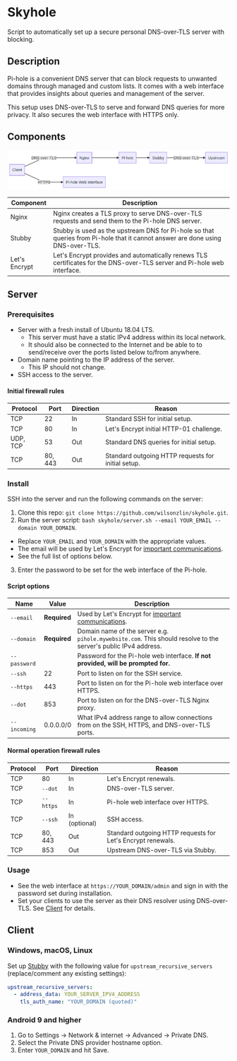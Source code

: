 # Skyhole

Script to automatically set up a secure personal DNS-over-TLS server with blocking.

## Description

Pi-hole is a convenient DNS server that can block requests to unwanted domains through managed and custom lists. It comes with a web interface that provides insights about queries and management of the server.

This setup uses DNS-over-TLS to serve and forward DNS queries for more privacy. It also secures the web interface with HTTPS only.

## Components

![Diagram of the components](./system.png)

|Component|Description|
|---|---|
|Nginx|Nginx creates a TLS proxy to serve DNS-over-TLS requests and send them to the Pi-hole DNS server.|
|Stubby|Stubby is used as the upstream DNS for Pi-hole so that queries from Pi-hole that it cannot answer are done using DNS-over-TLS.|
|Let's Encrypt|Let's Encrypt provides and automatically renews TLS certificates for the DNS-over-TLS server and Pi-hole web interface.|

## Server

### Prerequisites

- Server with a fresh install of Ubuntu 18.04 LTS.
  - This server must have a static IPv4 address within its local network.
  - It should also be connected to the Internet and be able to to send/receive over the ports listed below to/from anywhere.
- Domain name pointing to the IP address of the server.
  - This IP should not change.
- SSH access to the server.

#### Initial firewall rules

|Protocol|Port|Direction|Reason|
|---|---|---|---|
|TCP|22|In|Standard SSH for initial setup.|
|TCP|80|In|Let's Encrypt initial HTTP-01 challenge.|
|UDP, TCP|53|Out|Standard DNS queries for initial setup.|
|TCP|80, 443|Out|Standard outgoing HTTP requests for initial setup.|

### Install

SSH into the server and run the following commands on the server:

1. Clone this repo: `git clone https://github.com/wilsonzlin/skyhole.git`.
2. Run the server script: `bash skyhole/server.sh --email YOUR_EMAIL --domain YOUR_DOMAIN`.
  - Replace `YOUR_EMAIL` and `YOUR_DOMAIN` with the appropriate values.
  - The email will be used by Let's Encrypt for [important communications](https://letsencrypt.org/docs/expiration-emails/).
  - See the full list of options below.
3. Enter the password to be set for the web interface of the Pi-hole.

#### Script options

|Name|Value|Description|
|---|---|---|
|`--email`|**Required**|Used by Let's Encrypt for [important communications](https://letsencrypt.org/docs/expiration-emails/).|
|`--domain`|**Required**|Domain name of the server e.g. `pihole.mywebsite.com`. This should resolve to the server's public IPv4 address.|
|`--password`||Password for the Pi-hole web interface. **If not provided, will be prompted for.**|
|`--ssh`|22|Port to listen on for the SSH service.|
|`--https`|443|Port to listen on for the Pi-hole web interface over HTTPS.|
|`--dot`|853|Port to listen on for the DNS-over-TLS Nginx proxy.|
|`--incoming`|0.0.0.0/0|What IPv4 address range to allow connections from on the SSH, HTTPS, and DNS-over-TLS ports.|

#### Normal operation firewall rules

|Protocol|Port|Direction|Reason|
|---|---|---|---|
|TCP|80|In|Let's Encrypt renewals.|
|TCP|`--dot`|In|DNS-over-TLS server.|
|TCP|`--https`|In|Pi-hole web interface over HTTPS.|
|TCP|`--ssh`|In (optional)|SSH access.|
|TCP|80, 443|Out|Standard outgoing HTTP requests for Let's Encrypt renewals.|
|TCP|853|Out|Upstream DNS-over-TLS via Stubby.|

### Usage

- See the web interface at `https://YOUR_DOMAIN/admin` and sign in with the password set during installation.
- Set your clients to use the server as their DNS resolver using DNS-over-TLS. See [Client](#Client) for details.

## Client

### Windows, macOS, Linux

Set up [Stubby](https://dnsprivacy.org/wiki/display/DP/DNS+Privacy+Daemon+-+Stubby) with the following value for `upstream_recursive_servers` (replace/comment any existing settings):

```yaml
upstream_recursive_servers:
  - address_data: YOUR_SERVER_IPV4_ADDRESS
    tls_auth_name: "YOUR_DOMAIN (quoted)"
```

### Android 9 and higher

1. Go to Settings → Network & internet → Advanced → Private DNS.
1. Select the Private DNS provider hostname option.
1. Enter `YOUR_DOMAIN` and hit Save.
